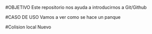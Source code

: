 #OBJETIVO
Este repositorio nos ayuda a introducirnos a Git/Github

#CASO DE USO
Vamos a ver como se hace un panque 

#Colision local
Nuevo 
